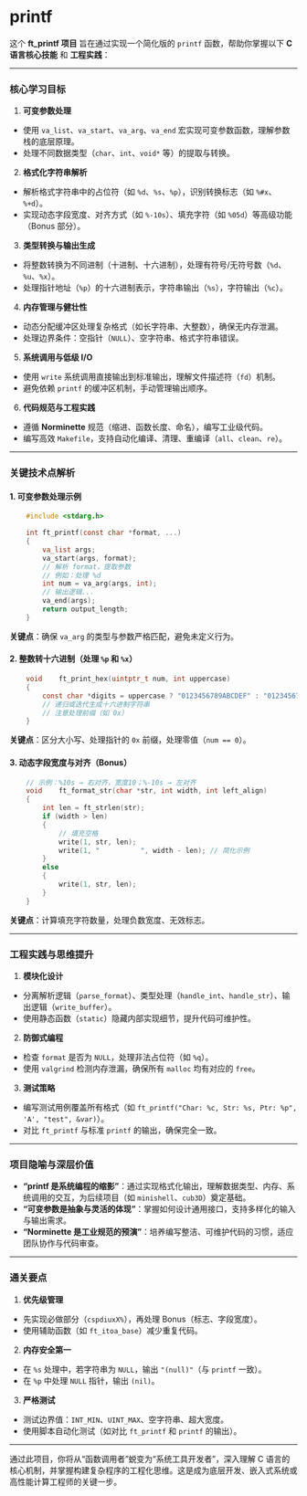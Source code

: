 # printf

这个 **ft_printf 项目** 旨在通过实现一个简化版的 `printf` 函数，帮助你掌握以下 **C 语言核心技能** 和 **工程实践**：

---

### **核心学习目标**
1. **可变参数处理**
- 使用 `va_list`、`va_start`、`va_arg`、`va_end` 宏实现可变参数函数，理解参数栈的底层原理。
- 处理不同数据类型（`char`、`int`、`void*` 等）的提取与转换。

2. **格式化字符串解析**
- 解析格式字符串中的占位符（如 `%d`、`%s`、`%p`），识别转换标志（如 `%#x`、`%+d`）。
- 实现动态字段宽度、对齐方式（如 `%-10s`）、填充字符（如 `%05d`）等高级功能（Bonus 部分）。

3. **类型转换与输出生成**
- 将整数转换为不同进制（十进制、十六进制），处理有符号/无符号数（`%d`、`%u`、`%x`）。
- 处理指针地址（`%p`）的十六进制表示，字符串输出（`%s`），字符输出（`%c`）。

4. **内存管理与健壮性**
- 动态分配缓冲区处理复杂格式（如长字符串、大整数），确保无内存泄漏。
- 处理边界条件：空指针（`NULL`）、空字符串、格式字符串错误。

5. **系统调用与低级 I/O**
- 使用 `write` 系统调用直接输出到标准输出，理解文件描述符（`fd`）机制。
- 避免依赖 `printf` 的缓冲区机制，手动管理输出顺序。

6. **代码规范与工程实践**
- 遵循 **Norminette** 规范（缩进、函数长度、命名），编写工业级代码。
- 编写高效 `Makefile`，支持自动化编译、清理、重编译（`all`、`clean`、`re`）。

---

### **关键技术点解析**
#### 1. 可变参数处理示例
```c
	#include <stdarg.h>

	int	ft_printf(const char *format, ...)
	{
		va_list	args;
		va_start(args, format);
		// 解析 format，提取参数
		// 例如：处理 %d
		int num = va_arg(args, int);
		// 输出逻辑...
		va_end(args);
		return output_length;
	}
```
**关键点**：确保 `va_arg` 的类型与参数严格匹配，避免未定义行为。

#### 2. 整数转十六进制（处理 `%p` 和 `%x`）
```c
	void	ft_print_hex(uintptr_t num, int uppercase)
	{
		const char *digits = uppercase ? "0123456789ABCDEF" : "0123456789abcdef";
		// 递归或迭代生成十六进制字符串
		// 注意处理前缀（如 0x）
	}
```
**关键点**：区分大小写、处理指针的 `0x` 前缀，处理零值（`num == 0`）。

#### 3. 动态字段宽度与对齐（Bonus）
```c
	// 示例：%10s → 右对齐，宽度10；%-10s → 左对齐
	void	ft_format_str(char *str, int width, int left_align)
	{
		int len = ft_strlen(str);
		if (width > len)
		{
			// 填充空格
			write(1, str, len);
			write(1, "          ", width - len); // 简化示例
		}
		else
		{
			write(1, str, len);
		}
	}
```
**关键点**：计算填充字符数量，处理负数宽度、无效标志。

---

### **工程实践与思维提升**
1. **模块化设计**
- 分离解析逻辑（`parse_format`）、类型处理（`handle_int`、`handle_str`）、输出逻辑（`write_buffer`）。
- 使用静态函数（`static`）隐藏内部实现细节，提升代码可维护性。

2. **防御式编程**
- 检查 `format` 是否为 `NULL`，处理非法占位符（如 `%q`）。
- 使用 `valgrind` 检测内存泄漏，确保所有 `malloc` 均有对应的 `free`。

3. **测试策略**
- 编写测试用例覆盖所有格式（如 `ft_printf("Char: %c, Str: %s, Ptr: %p", 'A', "test", &var)`）。
- 对比 `ft_printf` 与标准 `printf` 的输出，确保完全一致。

---

### **项目隐喻与深层价值**
- **“printf 是系统编程的缩影”**：通过实现格式化输出，理解数据类型、内存、系统调用的交互，为后续项目（如 `minishell`、`cub3D`）奠定基础。
- **“可变参数是抽象与灵活的体现”**：掌握如何设计通用接口，支持多样化的输入与输出需求。
- **“Norminette 是工业规范的预演”**：培养编写整洁、可维护代码的习惯，适应团队协作与代码审查。

---

### **通关要点**
1. **优先级管理**
- 先实现必做部分（`cspdiuxX%`），再处理 Bonus（标志、字段宽度）。
- 使用辅助函数（如 `ft_itoa_base`）减少重复代码。

2. **内存安全第一**
- 在 `%s` 处理中，若字符串为 `NULL`，输出 `"(null)"`（与 `printf` 一致）。
- 在 `%p` 中处理 `NULL` 指针，输出 `(nil)`。

3. **严格测试**
- 测试边界值：`INT_MIN`、`UINT_MAX`、空字符串、超大宽度。
- 使用脚本自动化测试（如对比 `ft_printf` 和 `printf` 的输出）。

---

通过此项目，你将从“函数调用者”蜕变为“系统工具开发者”，深入理解 C 语言的核心机制，并掌握构建复杂程序的工程化思维。这是成为底层开发、嵌入式系统或高性能计算工程师的关键一步。

